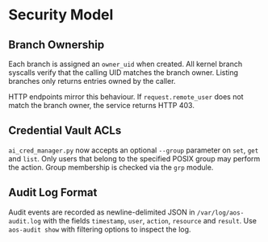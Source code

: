 # Security Model

## Branch Ownership

Each branch is assigned an `owner_uid` when created. All kernel branch
syscalls verify that the calling UID matches the branch owner. Listing
branches only returns entries owned by the caller.

HTTP endpoints mirror this behaviour. If `request.remote_user` does not
match the branch owner, the service returns HTTP 403.

## Credential Vault ACLs

`ai_cred_manager.py` now accepts an optional `--group` parameter on
`set`, `get` and `list`. Only users that belong to the specified POSIX
group may perform the action. Group membership is checked via the `grp`
module.

## Audit Log Format

Audit events are recorded as newline-delimited JSON in
`/var/log/aos-audit.log` with the fields `timestamp`, `user`, `action`,
`resource` and `result`. Use `aos-audit show` with filtering options to
inspect the log.
